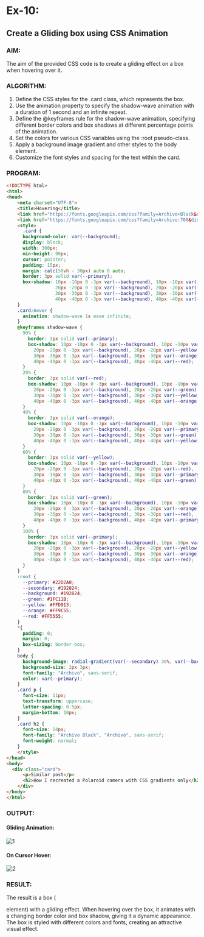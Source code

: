 # Ex-10:
## Create a Gliding box using CSS Animation
### AIM:
The aim of the provided CSS code is to create a gliding effect on a box when hovering over it.
### ALGORITHM:
1. Define the CSS styles for the .card class, which represents the box.
2. Use the animation property to specify the shadow-wave animation with a duration of 1 second and an infinite repeat.
3. Define the @keyframes rule for the shadow-wave animation, specifying different border colors and box shadows at different percentage points of the animation.
4. Set the colors for various CSS variables using the :root pseudo-class.
5. Apply a background image gradient and other styles to the body element.
6. Customize the font styles and spacing for the text within the card.
### PROGRAM:
```html
<!DOCTYPE html>
<html>
<head>
    <meta charset="UTF-8">
    <title>Hovering</title>
    <link href="https://fonts.googleapis.com/css?family=Archivo+Black&display=swap" rel="stylesheet">
    <link href="https://fonts.googleapis.com/css?family=Archivo:700&display=swap" rel="stylesheet">
    <style>
      .card {
      background-color: var(--background);
      display: block;
      width: 300px;
      min-height: 90px;
      cursor: pointer;
      padding: 15px;
      margin: calc(50vh - 30px) auto 0 auto;
      border: 3px solid var(--primary);
      box-shadow: 10px -10px 0 -3px var(--background), 10px -10px var(--green),
                  20px -20px 0 -3px var(--background), 20px -20px var(--yellow),
                  30px -30px 0 -3px var(--background), 30px -30px var(--orange),
                  40px -40px 0 -3px var(--background), 40px -40px var(--red);
    }
    .card:hover {
      animation: shadow-wave 1s ease infinite;
    }
    @keyframes shadow-wave {
      90% {
        border: 3px solid var(--primary);
        box-shadow: 10px -10px 0 -3px var(--background), 10px -10px var(--green),
          20px -20px 0 -3px var(--background), 20px -20px var(--yellow),
          30px -30px 0 -3px var(--background), 30px -30px var(--orange),
          40px -40px 0 -3px var(--background), 40px -40px var(--red);
      }
      20% {
        border: 3px solid var(--red);
        box-shadow: 10px -10px 0 -3px var(--background), 10px -10px var(--primary),
          20px -20px 0 -3px var(--background), 20px -20px var(--green),
          30px -30px 0 -3px var(--background), 30px -30px var(--yellow),
          40px -40px 0 -3px var(--background), 40px -40px var(--orange);
      }
      40% {
        border: 3px solid var(--orange);
        box-shadow: 10px -10px 0 -3px var(--background), 10px -10px var(--red),
          20px -20px 0 -3px var(--background), 20px -20px var(--primary),
          30px -30px 0 -3px var(--background), 30px -30px var(--green),
          40px -40px 0 -3px var(--background), 40px -40px var(--yellow);
      }
      60% {
        border: 3px solid var(--yellow);
        box-shadow: 10px -10px 0 -3px var(--background), 10px -10px var(--orange),
          20px -20px 0 -3px var(--background), 20px -20px var(--red),
          30px -30px 0 -3px var(--background), 30px -30px var(--primary),
          40px -40px 0 -3px var(--background), 40px -40px var(--green);
      }
      80% {
        border: 3px solid var(--green);
        box-shadow: 10px -10px 0 -3px var(--background), 10px -10px var(--yellow),
          20px -20px 0 -3px var(--background), 20px -20px var(--orange),
          30px -30px 0 -3px var(--background), 30px -30px var(--red),
          40px -40px 0 -3px var(--background), 40px -40px var(--primary);
      }
      100% {
        border: 3px solid var(--primary);
        box-shadow: 10px -10px 0 -3px var(--background), 10px -10px var(--green),
          20px -20px 0 -3px var(--background), 20px -20px var(--yellow),
          30px -30px 0 -3px var(--background), 30px -30px var(--orange),
          40px -40px 0 -3px var(--background), 40px -40px var(--red);
      }
    }
    :root {
      --primary: #22D2A0;
      --secondary: #192824;
      --background: #192824;
      --green: #1FC11B;
      --yellow: #FFD913;
      --orange: #FF9C55;
      --red: #FF5555;
    } 
    *{
      padding: 0;
      margin: 0;
      box-sizing: border-box;
    }
    body {
      background-image: radial-gradient(var(--secondary) 30%, var(--background) 30%);
      background-size: 2px 3px;
      font-family: "Archivo", sans-serif;
      color: var(--primary);
    }
    .card p {
      font-size: 11px;
      text-transform: uppercase;
      letter-spacing: 0.5px;
      margin-bottom: 10px;
    }
    .card h2 {
      font-size: 14px;
      font-family: "Archivo Black", "Archivo", sans-serif;
      font-weight: normal;
    }
    </style>
</head>
<body>
  <div class="card">
      <p>Similar post</p>
      <h2>How I recreated a Polaroid camera with CSS gradients only</h2>
    </div>
</body>
</html>
```
### OUTPUT:
#### Gliding Animation:

![1](https://github.com/KeerthikaNagarajan/Gliding-box-using-CSS-Animation/assets/93427089/f889ea32-3226-4824-9a52-5cdbb74b470e)

#### On Cursor Hover:
![2](https://github.com/KeerthikaNagarajan/Gliding-box-using-CSS-Animation/assets/93427089/e912e780-a3cb-4068-b060-30235e54b2e4)

### RESULT:
The result is a box (<div> element) with a gliding effect. When hovering over the box, it animates with a changing border color and box shadow, giving it a dynamic appearance. The box is styled with different colors and fonts, creating an attractive visual effect.
